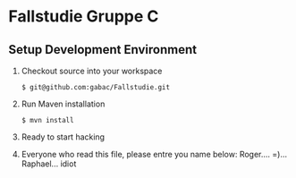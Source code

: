 # Fallstudie Gruppe C

## Setup Development Environment

1.  Checkout source into your workspace

    ```
    $ git@github.com:gabac/Fallstudie.git
    ```

2.  Run Maven installation

    ```
    $ mvn install
    ```

3.  Ready to start hacking

4. Everyone who read this file, please entre you name below:
   Roger.... =)…
   Raphael... idiot
